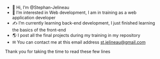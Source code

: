 - 👋 Hi, I’m @Stephan-Jelineau
- 👀 I’m interested in Web development, I am in training as a web application developer
- ✍ I’m currently learning back-end development, I just finished learning the basics of the front-end
- 🌎 I post all the final projects during my training in my repository
- ✉ You can contact me at this email address st.jelineau@gmail.com


Thank you for taking the time to read these few lines

<!---
Stephan-Jelineau/Stephan-Jelineau is a ✨ special ✨ repository because its `README.md` (this file) appears on your GitHub profile.
You can click the Preview link to take a look at your changes.
--->
